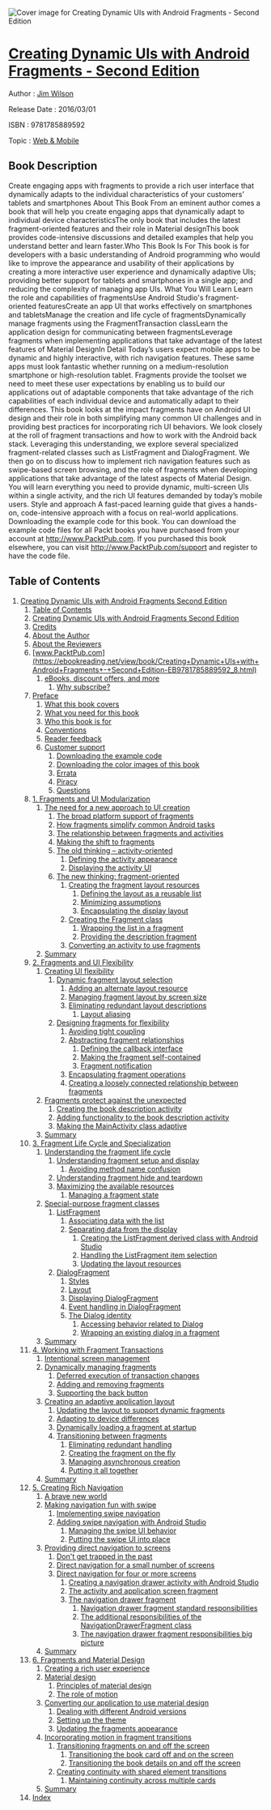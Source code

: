 ![Cover image for Creating Dynamic UIs with Android Fragments - Second Edition](https://imgdetail.ebookreading.net/cover/cover/web_mobile/EB9781785889592.jpg)

[Creating Dynamic UIs with Android Fragments - Second Edition](https://ebookreading.net/view/book/Creating+Dynamic+UIs+with+Android+Fragments+-+Second+Edition-EB9781785889592_1.html "Creating Dynamic UIs with Android Fragments - Second Edition")
====================================================================================================================

Author : [Jim Wilson](https://ebookreading.net/search/author/Jim+Wilson)

Release Date : 2016/03/01

ISBN : 9781785889592

Topic : [Web & Mobile](https://ebookreading.net/search/category/web-mobile)

Book Description
-----------------

Create engaging apps with fragments to provide a rich user interface that dynamically adapts to the individual characteristics of your customers’ tablets and smartphones
About This Book
From an eminent author comes a book that will help you create engaging apps that dynamically adapt to individual device characteristicsThe only book that includes the latest fragment-oriented features and their role in Material designThis book provides code-intensive discussions and detailed examples that help you understand better and learn faster.Who This Book Is For
This book is for developers with a basic understanding of Android programming who would like to improve the appearance and usability of their applications by creating a more interactive user experience and dynamically adaptive UIs; providing better support for tablets and smartphones in a single app; and reducing the complexity of managing app UIs.
What You Will Learn
Learn the role and capabilities of fragmentsUse Android Studio's fragment-oriented featuresCreate an app UI that works effectively on smartphones and tabletsManage the creation and life cycle of fragmentsDynamically manage fragments using the FragmentTransaction classLearn the application design for communicating between fragmentsLeverage fragments when implementing applications that take advantage of the latest features of Material DesignIn Detail
Today’s users expect mobile apps to be dynamic and highly interactive, with rich navigation features. These same apps must look fantastic whether running on a medium-resolution smartphone or high-resolution tablet. Fragments provide the toolset we need to meet these user expectations by enabling us to build our applications out of adaptable components that take advantage of the rich capabilities of each individual device and automatically adapt to their differences.
This book looks at the impact fragments have on Android UI design and their role in both simplifying many common UI challenges and in providing best practices for incorporating rich UI behaviors. We look closely at the roll of fragment transactions and how to work with the Android back stack. Leveraging this understanding, we explore several specialized fragment-related classes such as ListFragment and DialogFragment. We then go on to discuss how to implement rich navigation features such as swipe-based screen browsing, and the role of fragments when developing applications that take advantage of the latest aspects of Material Design.
You will learn everything you need to provide dynamic, multi-screen UIs within a single activity, and the rich UI features demanded by today’s mobile users.
Style and approach
A fast-paced learning guide that gives a hands-on, code-intensive approach with a focus on real-world applications.
Downloading the example code for this book. You can download the example code files for all Packt books you have purchased from your account at http://www.PacktPub.com. If you purchased this book elsewhere, you can visit http://www.PacktPub.com/support and register to have the code file.
              
Table of Contents
-----------------

1. [Creating Dynamic UIs with Android Fragments Second Edition](https://ebookreading.net/view/book/Creating+Dynamic+UIs+with+Android+Fragments+-+Second+Edition-EB9781785889592_3.html)
    1. [Table of Contents](https://ebookreading.net/view/book/Creating+Dynamic+UIs+with+Android+Fragments+-+Second+Edition-EB9781785889592_2.html)
    1. [Creating Dynamic UIs with Android Fragments Second Edition](https://ebookreading.net/view/book/Creating+Dynamic+UIs+with+Android+Fragments+-+Second+Edition-EB9781785889592_4.html)
    1. [Credits](https://ebookreading.net/view/book/Creating+Dynamic+UIs+with+Android+Fragments+-+Second+Edition-EB9781785889592_5.html)
    1. [About the Author](https://ebookreading.net/view/book/Creating+Dynamic+UIs+with+Android+Fragments+-+Second+Edition-EB9781785889592_6.html)
    1. [About the Reviewers](https://ebookreading.net/view/book/Creating+Dynamic+UIs+with+Android+Fragments+-+Second+Edition-EB9781785889592_7.html)
    1. [www.PacktPub.com](https://ebookreading.net/view/book/Creating+Dynamic+UIs+with+Android+Fragments+-+Second+Edition-EB9781785889592_8.html)
        1. [eBooks, discount offers, and more](https://ebookreading.net/view/book/Creating+Dynamic+UIs+with+Android+Fragments+-+Second+Edition-EB9781785889592_8.html#ch00lvl1sec01)
            1. [Why subscribe?](https://ebookreading.net/view/book/Creating+Dynamic+UIs+with+Android+Fragments+-+Second+Edition-EB9781785889592_8.html#ch00lvl2sec01)
    1. [Preface](https://ebookreading.net/view/book/Creating+Dynamic+UIs+with+Android+Fragments+-+Second+Edition-EB9781785889592_9.html)
        1. [What this book covers](https://ebookreading.net/view/book/Creating+Dynamic+UIs+with+Android+Fragments+-+Second+Edition-EB9781785889592_9.html#ch00lvl1sec02)
        1. [What you need for this book](https://ebookreading.net/view/book/Creating+Dynamic+UIs+with+Android+Fragments+-+Second+Edition-EB9781785889592_10.html)
        1. [Who this book is for](https://ebookreading.net/view/book/Creating+Dynamic+UIs+with+Android+Fragments+-+Second+Edition-EB9781785889592_11.html)
        1. [Conventions](https://ebookreading.net/view/book/Creating+Dynamic+UIs+with+Android+Fragments+-+Second+Edition-EB9781785889592_12.html)
        1. [Reader feedback](https://ebookreading.net/view/book/Creating+Dynamic+UIs+with+Android+Fragments+-+Second+Edition-EB9781785889592_13.html)
        1. [Customer support](https://ebookreading.net/view/book/Creating+Dynamic+UIs+with+Android+Fragments+-+Second+Edition-EB9781785889592_14.html)
            1. [Downloading the example code](https://ebookreading.net/view/book/Creating+Dynamic+UIs+with+Android+Fragments+-+Second+Edition-EB9781785889592_14.html#ch00lvl2sec02)
            1. [Downloading the color images of this book](https://ebookreading.net/view/book/Creating+Dynamic+UIs+with+Android+Fragments+-+Second+Edition-EB9781785889592_14.html#ch00lvl2sec03)
            1. [Errata](https://ebookreading.net/view/book/Creating+Dynamic+UIs+with+Android+Fragments+-+Second+Edition-EB9781785889592_14.html#ch00lvl2sec04)
            1. [Piracy](https://ebookreading.net/view/book/Creating+Dynamic+UIs+with+Android+Fragments+-+Second+Edition-EB9781785889592_14.html#ch00lvl2sec05)
            1. [Questions](https://ebookreading.net/view/book/Creating+Dynamic+UIs+with+Android+Fragments+-+Second+Edition-EB9781785889592_14.html#ch00lvl2sec06)
    1. [1. Fragments and UI Modularization](https://ebookreading.net/view/book/Creating+Dynamic+UIs+with+Android+Fragments+-+Second+Edition-EB9781785889592_15.html)
        1. [The need for a new approach to UI creation](https://ebookreading.net/view/book/Creating+Dynamic+UIs+with+Android+Fragments+-+Second+Edition-EB9781785889592_15.html#ch01lvl1sec08)
            1. [The broad platform support of fragments](https://ebookreading.net/view/book/Creating+Dynamic+UIs+with+Android+Fragments+-+Second+Edition-EB9781785889592_15.html#ch01lvl2sec07)
            1. [How fragments simplify common Android tasks](https://ebookreading.net/view/book/Creating+Dynamic+UIs+with+Android+Fragments+-+Second+Edition-EB9781785889592_15.html#ch01lvl2sec08)
            1. [The relationship between fragments and activities](https://ebookreading.net/view/book/Creating+Dynamic+UIs+with+Android+Fragments+-+Second+Edition-EB9781785889592_15.html#ch01lvl2sec09)
            1. [Making the shift to fragments](https://ebookreading.net/view/book/Creating+Dynamic+UIs+with+Android+Fragments+-+Second+Edition-EB9781785889592_15.html#ch01lvl2sec10)
            1. [The old thinking – activity-oriented](https://ebookreading.net/view/book/Creating+Dynamic+UIs+with+Android+Fragments+-+Second+Edition-EB9781785889592_15.html#ch01lvl2sec11)
                1. [Defining the activity appearance](https://ebookreading.net/view/book/Creating+Dynamic+UIs+with+Android+Fragments+-+Second+Edition-EB9781785889592_15.html#ch01lvl3sec01)
                1. [Displaying the activity UI](https://ebookreading.net/view/book/Creating+Dynamic+UIs+with+Android+Fragments+-+Second+Edition-EB9781785889592_15.html#ch01lvl3sec02)
            1. [The new thinking: fragment-oriented](https://ebookreading.net/view/book/Creating+Dynamic+UIs+with+Android+Fragments+-+Second+Edition-EB9781785889592_15.html#ch01lvl2sec12)
                1. [Creating the fragment layout resources](https://ebookreading.net/view/book/Creating+Dynamic+UIs+with+Android+Fragments+-+Second+Edition-EB9781785889592_15.html#ch01lvl3sec03)
                    1. [Defining the layout as a reusable list](https://ebookreading.net/view/book/Creating+Dynamic+UIs+with+Android+Fragments+-+Second+Edition-EB9781785889592_15.html#ch01lvl4sec01)
                    1. [Minimizing assumptions](https://ebookreading.net/view/book/Creating+Dynamic+UIs+with+Android+Fragments+-+Second+Edition-EB9781785889592_15.html#ch01lvl4sec02)
                    1. [Encapsulating the display layout](https://ebookreading.net/view/book/Creating+Dynamic+UIs+with+Android+Fragments+-+Second+Edition-EB9781785889592_15.html#ch01lvl4sec03)
                1. [Creating the Fragment class](https://ebookreading.net/view/book/Creating+Dynamic+UIs+with+Android+Fragments+-+Second+Edition-EB9781785889592_15.html#ch01lvl3sec04)
                    1. [Wrapping the list in a fragment](https://ebookreading.net/view/book/Creating+Dynamic+UIs+with+Android+Fragments+-+Second+Edition-EB9781785889592_15.html#ch01lvl4sec04)
                    1. [Providing the description fragment](https://ebookreading.net/view/book/Creating+Dynamic+UIs+with+Android+Fragments+-+Second+Edition-EB9781785889592_15.html#ch01lvl4sec05)
                1. [Converting an activity to use fragments](https://ebookreading.net/view/book/Creating+Dynamic+UIs+with+Android+Fragments+-+Second+Edition-EB9781785889592_15.html#ch01lvl3sec05)
        1. [Summary](https://ebookreading.net/view/book/Creating+Dynamic+UIs+with+Android+Fragments+-+Second+Edition-EB9781785889592_16.html)
    1. [2. Fragments and UI Flexibility](https://ebookreading.net/view/book/Creating+Dynamic+UIs+with+Android+Fragments+-+Second+Edition-EB9781785889592_17.html)
        1. [Creating UI flexibility](https://ebookreading.net/view/book/Creating+Dynamic+UIs+with+Android+Fragments+-+Second+Edition-EB9781785889592_17.html#ch02lvl1sec10)
            1. [Dynamic fragment layout selection](https://ebookreading.net/view/book/Creating+Dynamic+UIs+with+Android+Fragments+-+Second+Edition-EB9781785889592_17.html#ch02lvl2sec13)
                1. [Adding an alternate layout resource](https://ebookreading.net/view/book/Creating+Dynamic+UIs+with+Android+Fragments+-+Second+Edition-EB9781785889592_17.html#ch02lvl3sec06)
                1. [Managing fragment layout by screen size](https://ebookreading.net/view/book/Creating+Dynamic+UIs+with+Android+Fragments+-+Second+Edition-EB9781785889592_17.html#ch02lvl3sec07)
                1. [Eliminating redundant layout descriptions](https://ebookreading.net/view/book/Creating+Dynamic+UIs+with+Android+Fragments+-+Second+Edition-EB9781785889592_17.html#ch02lvl3sec08)
                    1. [Layout aliasing](https://ebookreading.net/view/book/Creating+Dynamic+UIs+with+Android+Fragments+-+Second+Edition-EB9781785889592_17.html#ch02lvl4sec06)
            1. [Designing fragments for flexibility](https://ebookreading.net/view/book/Creating+Dynamic+UIs+with+Android+Fragments+-+Second+Edition-EB9781785889592_17.html#ch02lvl2sec14)
                1. [Avoiding tight coupling](https://ebookreading.net/view/book/Creating+Dynamic+UIs+with+Android+Fragments+-+Second+Edition-EB9781785889592_17.html#ch02lvl3sec09)
                1. [Abstracting fragment relationships](https://ebookreading.net/view/book/Creating+Dynamic+UIs+with+Android+Fragments+-+Second+Edition-EB9781785889592_17.html#ch02lvl3sec10)
                    1. [Defining the callback interface](https://ebookreading.net/view/book/Creating+Dynamic+UIs+with+Android+Fragments+-+Second+Edition-EB9781785889592_17.html#ch02lvl4sec07)
                    1. [Making the fragment self-contained](https://ebookreading.net/view/book/Creating+Dynamic+UIs+with+Android+Fragments+-+Second+Edition-EB9781785889592_17.html#ch02lvl4sec08)
                    1. [Fragment notification](https://ebookreading.net/view/book/Creating+Dynamic+UIs+with+Android+Fragments+-+Second+Edition-EB9781785889592_17.html#ch02lvl4sec09)
                1. [Encapsulating fragment operations](https://ebookreading.net/view/book/Creating+Dynamic+UIs+with+Android+Fragments+-+Second+Edition-EB9781785889592_17.html#ch02lvl3sec11)
                1. [Creating a loosely connected relationship between fragments](https://ebookreading.net/view/book/Creating+Dynamic+UIs+with+Android+Fragments+-+Second+Edition-EB9781785889592_17.html#ch02lvl3sec12)
        1. [Fragments protect against the unexpected](https://ebookreading.net/view/book/Creating+Dynamic+UIs+with+Android+Fragments+-+Second+Edition-EB9781785889592_18.html)
            1. [Creating the book description activity](https://ebookreading.net/view/book/Creating+Dynamic+UIs+with+Android+Fragments+-+Second+Edition-EB9781785889592_18.html#ch02lvl2sec15)
            1. [Adding functionality to the book description activity](https://ebookreading.net/view/book/Creating+Dynamic+UIs+with+Android+Fragments+-+Second+Edition-EB9781785889592_18.html#ch02lvl2sec16)
            1. [Making the MainActivity class adaptive](https://ebookreading.net/view/book/Creating+Dynamic+UIs+with+Android+Fragments+-+Second+Edition-EB9781785889592_18.html#ch02lvl2sec17)
        1. [Summary](https://ebookreading.net/view/book/Creating+Dynamic+UIs+with+Android+Fragments+-+Second+Edition-EB9781785889592_19.html)
    1. [3. Fragment Life Cycle and Specialization](https://ebookreading.net/view/book/Creating+Dynamic+UIs+with+Android+Fragments+-+Second+Edition-EB9781785889592_20.html)
        1. [Understanding the fragment life cycle](https://ebookreading.net/view/book/Creating+Dynamic+UIs+with+Android+Fragments+-+Second+Edition-EB9781785889592_20.html#ch03lvl1sec13)
            1. [Understanding fragment setup and display](https://ebookreading.net/view/book/Creating+Dynamic+UIs+with+Android+Fragments+-+Second+Edition-EB9781785889592_20.html#ch03lvl2sec18)
                1. [Avoiding method name confusion](https://ebookreading.net/view/book/Creating+Dynamic+UIs+with+Android+Fragments+-+Second+Edition-EB9781785889592_20.html#ch03lvl3sec13)
            1. [Understanding fragment hide and teardown](https://ebookreading.net/view/book/Creating+Dynamic+UIs+with+Android+Fragments+-+Second+Edition-EB9781785889592_20.html#ch03lvl2sec19)
            1. [Maximizing the available resources](https://ebookreading.net/view/book/Creating+Dynamic+UIs+with+Android+Fragments+-+Second+Edition-EB9781785889592_20.html#ch03lvl2sec20)
                1. [Managing a fragment state](https://ebookreading.net/view/book/Creating+Dynamic+UIs+with+Android+Fragments+-+Second+Edition-EB9781785889592_20.html#ch03lvl3sec14)
        1. [Special-purpose fragment classes](https://ebookreading.net/view/book/Creating+Dynamic+UIs+with+Android+Fragments+-+Second+Edition-EB9781785889592_21.html)
            1. [ListFragment](https://ebookreading.net/view/book/Creating+Dynamic+UIs+with+Android+Fragments+-+Second+Edition-EB9781785889592_21.html#ch03lvl2sec21)
                1. [Associating data with the list](https://ebookreading.net/view/book/Creating+Dynamic+UIs+with+Android+Fragments+-+Second+Edition-EB9781785889592_21.html#ch03lvl3sec15)
                1. [Separating data from the display](https://ebookreading.net/view/book/Creating+Dynamic+UIs+with+Android+Fragments+-+Second+Edition-EB9781785889592_21.html#ch03lvl3sec16)
                    1. [Creating the ListFragment derived class with Android Studio](https://ebookreading.net/view/book/Creating+Dynamic+UIs+with+Android+Fragments+-+Second+Edition-EB9781785889592_21.html#ch03lvl4sec10)
                    1. [Handling the ListFragment item selection](https://ebookreading.net/view/book/Creating+Dynamic+UIs+with+Android+Fragments+-+Second+Edition-EB9781785889592_21.html#ch03lvl4sec11)
                    1. [Updating the layout resources](https://ebookreading.net/view/book/Creating+Dynamic+UIs+with+Android+Fragments+-+Second+Edition-EB9781785889592_21.html#ch03lvl4sec12)
            1. [DialogFragment](https://ebookreading.net/view/book/Creating+Dynamic+UIs+with+Android+Fragments+-+Second+Edition-EB9781785889592_21.html#ch03lvl2sec22)
                1. [Styles](https://ebookreading.net/view/book/Creating+Dynamic+UIs+with+Android+Fragments+-+Second+Edition-EB9781785889592_21.html#ch03lvl3sec17)
                1. [Layout](https://ebookreading.net/view/book/Creating+Dynamic+UIs+with+Android+Fragments+-+Second+Edition-EB9781785889592_21.html#ch03lvl3sec18)
                1. [Displaying DialogFragment](https://ebookreading.net/view/book/Creating+Dynamic+UIs+with+Android+Fragments+-+Second+Edition-EB9781785889592_21.html#ch03lvl3sec19)
                1. [Event handling in DialogFragment](https://ebookreading.net/view/book/Creating+Dynamic+UIs+with+Android+Fragments+-+Second+Edition-EB9781785889592_21.html#ch03lvl3sec20)
                1. [The Dialog identity](https://ebookreading.net/view/book/Creating+Dynamic+UIs+with+Android+Fragments+-+Second+Edition-EB9781785889592_21.html#ch03lvl3sec21)
                    1. [Accessing behavior related to Dialog](https://ebookreading.net/view/book/Creating+Dynamic+UIs+with+Android+Fragments+-+Second+Edition-EB9781785889592_21.html#ch03lvl4sec13)
                    1. [Wrapping an existing dialog in a fragment](https://ebookreading.net/view/book/Creating+Dynamic+UIs+with+Android+Fragments+-+Second+Edition-EB9781785889592_21.html#ch03lvl4sec14)
        1. [Summary](https://ebookreading.net/view/book/Creating+Dynamic+UIs+with+Android+Fragments+-+Second+Edition-EB9781785889592_22.html)
    1. [4. Working with Fragment Transactions](https://ebookreading.net/view/book/Creating+Dynamic+UIs+with+Android+Fragments+-+Second+Edition-EB9781785889592_23.html)
        1. [Intentional screen management](https://ebookreading.net/view/book/Creating+Dynamic+UIs+with+Android+Fragments+-+Second+Edition-EB9781785889592_23.html#ch04lvl1sec16)
        1. [Dynamically managing fragments](https://ebookreading.net/view/book/Creating+Dynamic+UIs+with+Android+Fragments+-+Second+Edition-EB9781785889592_24.html)
            1. [Deferred execution of transaction changes](https://ebookreading.net/view/book/Creating+Dynamic+UIs+with+Android+Fragments+-+Second+Edition-EB9781785889592_24.html#ch04lvl2sec23)
            1. [Adding and removing fragments](https://ebookreading.net/view/book/Creating+Dynamic+UIs+with+Android+Fragments+-+Second+Edition-EB9781785889592_24.html#ch04lvl2sec24)
            1. [Supporting the back button](https://ebookreading.net/view/book/Creating+Dynamic+UIs+with+Android+Fragments+-+Second+Edition-EB9781785889592_24.html#ch04lvl2sec25)
        1. [Creating an adaptive application layout](https://ebookreading.net/view/book/Creating+Dynamic+UIs+with+Android+Fragments+-+Second+Edition-EB9781785889592_25.html)
            1. [Updating the layout to support dynamic fragments](https://ebookreading.net/view/book/Creating+Dynamic+UIs+with+Android+Fragments+-+Second+Edition-EB9781785889592_25.html#ch04lvl2sec26)
            1. [Adapting to device differences](https://ebookreading.net/view/book/Creating+Dynamic+UIs+with+Android+Fragments+-+Second+Edition-EB9781785889592_25.html#ch04lvl2sec27)
            1. [Dynamically loading a fragment at startup](https://ebookreading.net/view/book/Creating+Dynamic+UIs+with+Android+Fragments+-+Second+Edition-EB9781785889592_25.html#ch04lvl2sec28)
            1. [Transitioning between fragments](https://ebookreading.net/view/book/Creating+Dynamic+UIs+with+Android+Fragments+-+Second+Edition-EB9781785889592_25.html#ch04lvl2sec29)
                1. [Eliminating redundant handling](https://ebookreading.net/view/book/Creating+Dynamic+UIs+with+Android+Fragments+-+Second+Edition-EB9781785889592_25.html#ch04lvl3sec22)
                1. [Creating the fragment on the fly](https://ebookreading.net/view/book/Creating+Dynamic+UIs+with+Android+Fragments+-+Second+Edition-EB9781785889592_25.html#ch04lvl3sec23)
                1. [Managing asynchronous creation](https://ebookreading.net/view/book/Creating+Dynamic+UIs+with+Android+Fragments+-+Second+Edition-EB9781785889592_25.html#ch04lvl3sec24)
                1. [Putting it all together](https://ebookreading.net/view/book/Creating+Dynamic+UIs+with+Android+Fragments+-+Second+Edition-EB9781785889592_25.html#ch04lvl3sec25)
        1. [Summary](https://ebookreading.net/view/book/Creating+Dynamic+UIs+with+Android+Fragments+-+Second+Edition-EB9781785889592_26.html)
    1. [5. Creating Rich Navigation](https://ebookreading.net/view/book/Creating+Dynamic+UIs+with+Android+Fragments+-+Second+Edition-EB9781785889592_27.html)
        1. [A brave new world](https://ebookreading.net/view/book/Creating+Dynamic+UIs+with+Android+Fragments+-+Second+Edition-EB9781785889592_27.html#ch05lvl1sec20)
        1. [Making navigation fun with swipe](https://ebookreading.net/view/book/Creating+Dynamic+UIs+with+Android+Fragments+-+Second+Edition-EB9781785889592_28.html)
            1. [Implementing swipe navigation](https://ebookreading.net/view/book/Creating+Dynamic+UIs+with+Android+Fragments+-+Second+Edition-EB9781785889592_28.html#ch05lvl2sec30)
            1. [Adding swipe navigation with Android Studio](https://ebookreading.net/view/book/Creating+Dynamic+UIs+with+Android+Fragments+-+Second+Edition-EB9781785889592_28.html#ch05lvl2sec31)
                1. [Managing the swipe UI behavior](https://ebookreading.net/view/book/Creating+Dynamic+UIs+with+Android+Fragments+-+Second+Edition-EB9781785889592_28.html#ch05lvl3sec26)
                1. [Putting the swipe UI into place](https://ebookreading.net/view/book/Creating+Dynamic+UIs+with+Android+Fragments+-+Second+Edition-EB9781785889592_28.html#ch05lvl3sec27)
        1. [Providing direct navigation to screens](https://ebookreading.net/view/book/Creating+Dynamic+UIs+with+Android+Fragments+-+Second+Edition-EB9781785889592_29.html)
            1. [Don&#39;t get trapped in the past](https://ebookreading.net/view/book/Creating+Dynamic+UIs+with+Android+Fragments+-+Second+Edition-EB9781785889592_29.html#ch05lvl2sec32)
            1. [Direct navigation for a small number of screens](https://ebookreading.net/view/book/Creating+Dynamic+UIs+with+Android+Fragments+-+Second+Edition-EB9781785889592_29.html#ch05lvl2sec33)
            1. [Direct navigation for four or more screens](https://ebookreading.net/view/book/Creating+Dynamic+UIs+with+Android+Fragments+-+Second+Edition-EB9781785889592_29.html#ch05lvl2sec34)
                1. [Creating a navigation drawer activity with Android Studio](https://ebookreading.net/view/book/Creating+Dynamic+UIs+with+Android+Fragments+-+Second+Edition-EB9781785889592_29.html#ch05lvl3sec28)
                1. [The activity and application screen fragment](https://ebookreading.net/view/book/Creating+Dynamic+UIs+with+Android+Fragments+-+Second+Edition-EB9781785889592_29.html#ch05lvl3sec29)
                1. [The navigation drawer fragment](https://ebookreading.net/view/book/Creating+Dynamic+UIs+with+Android+Fragments+-+Second+Edition-EB9781785889592_29.html#ch05lvl3sec30)
                    1. [Navigation drawer fragment standard responsibilities](https://ebookreading.net/view/book/Creating+Dynamic+UIs+with+Android+Fragments+-+Second+Edition-EB9781785889592_29.html#ch05lvl4sec15)
                    1. [The additional responsibilities of the NavigationDrawerFragment class](https://ebookreading.net/view/book/Creating+Dynamic+UIs+with+Android+Fragments+-+Second+Edition-EB9781785889592_29.html#ch05lvl4sec16)
                    1. [The navigation drawer fragment responsibilities big picture](https://ebookreading.net/view/book/Creating+Dynamic+UIs+with+Android+Fragments+-+Second+Edition-EB9781785889592_29.html#ch05lvl4sec17)
        1. [Summary](https://ebookreading.net/view/book/Creating+Dynamic+UIs+with+Android+Fragments+-+Second+Edition-EB9781785889592_30.html)
    1. [6. Fragments and Material Design](https://ebookreading.net/view/book/Creating+Dynamic+UIs+with+Android+Fragments+-+Second+Edition-EB9781785889592_31.html)
        1. [Creating a rich user experience](https://ebookreading.net/view/book/Creating+Dynamic+UIs+with+Android+Fragments+-+Second+Edition-EB9781785889592_31.html#ch06lvl1sec24)
        1. [Material design](https://ebookreading.net/view/book/Creating+Dynamic+UIs+with+Android+Fragments+-+Second+Edition-EB9781785889592_32.html)
            1. [Principles of material design](https://ebookreading.net/view/book/Creating+Dynamic+UIs+with+Android+Fragments+-+Second+Edition-EB9781785889592_32.html#ch06lvl2sec35)
            1. [The role of motion](https://ebookreading.net/view/book/Creating+Dynamic+UIs+with+Android+Fragments+-+Second+Edition-EB9781785889592_32.html#ch06lvl2sec36)
        1. [Converting our application to use material design](https://ebookreading.net/view/book/Creating+Dynamic+UIs+with+Android+Fragments+-+Second+Edition-EB9781785889592_33.html)
            1. [Dealing with different Android versions](https://ebookreading.net/view/book/Creating+Dynamic+UIs+with+Android+Fragments+-+Second+Edition-EB9781785889592_33.html#ch06lvl2sec37)
            1. [Setting up the theme](https://ebookreading.net/view/book/Creating+Dynamic+UIs+with+Android+Fragments+-+Second+Edition-EB9781785889592_33.html#ch06lvl2sec38)
            1. [Updating the fragments appearance](https://ebookreading.net/view/book/Creating+Dynamic+UIs+with+Android+Fragments+-+Second+Edition-EB9781785889592_33.html#ch06lvl2sec39)
        1. [Incorporating motion in fragment transitions](https://ebookreading.net/view/book/Creating+Dynamic+UIs+with+Android+Fragments+-+Second+Edition-EB9781785889592_34.html)
            1. [Transitioning fragments on and off the screen](https://ebookreading.net/view/book/Creating+Dynamic+UIs+with+Android+Fragments+-+Second+Edition-EB9781785889592_34.html#ch06lvl2sec40)
                1. [Transitioning the book card off and on the screen](https://ebookreading.net/view/book/Creating+Dynamic+UIs+with+Android+Fragments+-+Second+Edition-EB9781785889592_34.html#ch06lvl3sec31)
                1. [Transitioning the book details on and off the screen](https://ebookreading.net/view/book/Creating+Dynamic+UIs+with+Android+Fragments+-+Second+Edition-EB9781785889592_34.html#ch06lvl3sec32)
            1. [Creating continuity with shared element transitions](https://ebookreading.net/view/book/Creating+Dynamic+UIs+with+Android+Fragments+-+Second+Edition-EB9781785889592_34.html#ch06lvl2sec41)
                1. [Maintaining continuity across multiple cards](https://ebookreading.net/view/book/Creating+Dynamic+UIs+with+Android+Fragments+-+Second+Edition-EB9781785889592_34.html#ch06lvl3sec33)
        1. [Summary](https://ebookreading.net/view/book/Creating+Dynamic+UIs+with+Android+Fragments+-+Second+Edition-EB9781785889592_35.html)
    1. [Index](https://ebookreading.net/view/book/Creating+Dynamic+UIs+with+Android+Fragments+-+Second+Edition-EB9781785889592_36.html)
